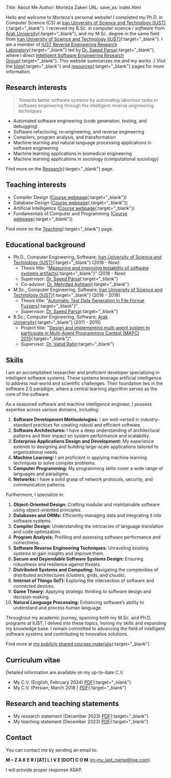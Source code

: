 Title: About Me
Author: Morteza Zakeri
URL:
save_as: index.html


Hello and welcome to Morteza's personal website! 
I completed my Ph.D. in Computer Science (CS) at [Iran University of Science and Technology (IUST)](http://www.iust.ac.ir/en){:target="_blank"}. 
I received my B.Sc. in computer science / *software* from [Arak University](http://en.araku.ac.ir/){:target="_blank"}, and my M.Sc. degree in the same field from [Iran University of Science and Technology (IUST)](http://www.iust.ac.ir/en){:target="_blank"}. 
I am a member of [IUST Reverse Engineering Research Laboratory](http://reverse.iust.ac.ir/){:target="_blank"} led by [Dr. Saeed Parsa](http://parsa.iust.ac.ir){:target="_blank"}, where I direct [Intelligent Software Engineering Research Group](http://parsa.iust.ac.ir/research/){:target="_blank"}. 
This website summarizes me and my works :) 
Visit the [blog](https://m-zakeri.github.io/blog_index.html){:target="_blank"} and [resources](https://m-zakeri.github.io/pages/resources.html){:target="_blank"} pages for more information.

## Research interests
> Towards better software systems by automating laborious tasks in software engineering through the intelligent reverse engineering techniques

* Automated software engineering (code generation, testing, and debugging)
* Software refactoring, re-engineering, and reverse engineering
* Compilers, program analysis, and transformation
* Machine learning and natural language processing applications in software engineering
* Machine learning applications in biomedical engineering
* Machine learning applications in sociology (computational sociology)

Find more on the [Research](https://m-zakeri.github.io/pages/research.html){:target="_blank"} page.


## Teaching interests

* Compiler Design ([Course webpage](https://m-zakeri.github.io/Compilers){:target="_blank"})
* Database Design ([Course webpage](https://m-zakeri.github.io/https://m-zakeri.github.io/DatabaseDesign){:target="_blank"})
* Artificial Intelligence ([Course webpage](https://m-zakeri.github.io/https://m-zakeri.github.io/https://m-zakeri.github.io/AI){:target="_blank"})
* Fundamentals of Computer and Programming ([Course webpage](https://m-zakeri.github.io/https://m-zakeri.github.io/https://m-zakeri.github.io/CP){:target="_blank"})

Find more on the [Teaching](https://m-zakeri.github.io/tag/teaching.html){:target="_blank"} page.


## Educational background
* Ph.D., Computer Engineering, Software; [Iran University of Science and Technology (IUST)](http://www.iust.ac.ir/en){:target="_blank"} (2018 - Now)
    * Thesis title: "[Measuring and improving testability of software systems artifacts](https://m-zakeri.github.io/PhD/){:target="_blank"}" (2018 - Now)
    * Supervisor: [Dr. Saeed Parsa](http://parsa.iust.ac.ir){:target="_blank"}
    * Co-advisor: [Dr. Mehrdad Ashtiani](){:target="_blank"}
* M.Sc., Computer Engineering, Software; [Iran University of Science and Technology (IUST)](http://www.iust.ac.ir/en){:target="_blank"} (2016 - 2018)
    * Thesis title: "[Automatic Test Data Generation in File Format Fuzzers](https://m-zakeri.github.io/iust_deep_fuzz/){:target="_blank"}".
    * Supervisor: [Dr. Saeed Parsa](http://parsa.iust.ac.ir){:target="_blank"}
* B.Sc., Computer Engineering, Software; [Arak University](http://en.araku.ac.ir/){:target="_blank"} (2011 - 2015)
    * Project title: "[Design and implementing multi-agent system to participate in Multi-Agent Programming Contest (MAPC) 2015](http://webpages.iust.ac.ir/morteza_zakeri/repo/iust_course_materials/ZakeriProject_BSc/){:target="_blank"}".
    * Supervisor: [Dr. Vahid Rafe](https://www.gold.ac.uk/computing/people/rafe-vahid){:target="_blank"}




## Skills

I am an accomplished researcher and proficient developer specializing in intelligent software systems. These systems leverage artificial intelligence to address real-world and scientific challenges. Their foundation lies in the software 2.0 paradigm, where a central learning algorithm serves as the core of the software.

As a seasoned software and machine intelligence engineer, I possess expertise across various domains, including:

1. **Software Development Methodologies:** I am well-versed in industry-standard practices for creating robust and efficient software.
2. **Software Architectures:** I have a deep understanding of architectural patterns and their impact on system performance and scalability.
3. **Enterprise Applications Design and Development:** My experience extends to designing and building large-scale applications tailored to organizational needs.
4. **Machine Learning:** I am proficient in applying machine learning techniques to solve complex problems.
5. **Computer Programming:** My programming skills cover a wide range of languages and paradigms. 
6. **Networks:** I have a solid grasp of network protocols, security, and communication patterns.

Furthermore, I specialize in:

1. **Object-Oriented Design:** Crafting modular and maintainable software using object-oriented principles.
2. **Databases and ORMs:** Efficiently managing data and integrating it into software systems.
3. **Compiler Design:** Understanding the intricacies of language translation and code optimization.
4. **Program Analysis:** Profiling and assessing software performance and correctness.
5. **Software Reverse Engineering Techniques:** Unraveling existing systems to gain insights and improve them.
6. **Secure and Dependable Software Systems Design:** Ensuring robustness and resilience against threats.
7. **Distributed Systems and Computing:** Navigating the complexities of distributed architectures (clusters, grids, and clouds).
8. **Internet of Things (IoT):** Exploring the intersection of software and connected devices.
9. **Game Theory:** Applying strategic thinking to software design and decision-making.
10. **Natural Language Processing:** Enhancing software’s ability to understand and process human language.

Throughout my academic journey, spanning both my M.Sc. and Ph.D. programs at IUST, I delved into these topics, honing my skills and expanding my knowledge base. I remain committed to advancing the field of intelligent software systems and contributing to innovative solutions. 

Find more at [my publicly shared courses materials](http://webpages.iust.ac.ir/morteza_zakeri/repo/iust_course_materials/){:target="_blank"}



## Curriculum vitae

Detailed information are available on my up-to-date C.V.

* My C.V. (English, February 2024) [PDF](../static/pdf/morteza_zakeri_cv.pdf){:target="_blank"}
* My C.V. (Persian, March 2018 ) [PDF](https://www.dropbox.com/s/7zpxl68sx68cb3u/Zakeri_Resume_961201_FA.pdf?dl=0){:target="_blank"}



## Research and teaching statements

* My research statement (December 2023) [PDF](../static/pdf/morteza_zakeri_rs.pdf){:target="_blank"}
* My teaching statement (December 2023) [PDF](../static/pdf/morteza_zakeri_ts.pdf){:target="_blank"}


## Contact

You can contact me by sending an email to: 

**M – Z A K E R I [AT] L I V E [DOT] C O M**
([m-my_last_name@live.com](mailto:m-my_last_name@live.com)). 

I will provide proper response ASAP.

